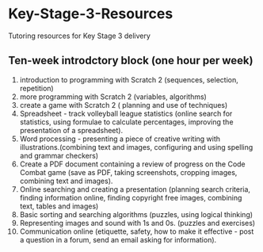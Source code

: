 # Key-Stage-3-Resources
Tutoring resources for Key Stage 3 delivery

## Ten-week introdctory block (one hour per week)

1. introduction to programming with Scratch 2 (sequences, selection, repetition)
2. more programming with Scratch 2 (variables, algorithms)
3. create a game with Scratch 2 ( planning and use of techniques)
4. Spreadsheet - track volleyball league statistics (online search for statistics, using formulae to calculate percentages, improving the presentation of a spreadsheet).
5. Word processing - presenting a piece of creative writing with illustrations.(combining text and images, configuring and using spelling and grammar checkers)
6. Create a PDF document containing a review of progress on the Code Combat game (save as PDF, taking screenshots, cropping images, combining text and images).
7. Online searching and creating a presentation (planning search criteria, finding information online, finding copyright free images, combining text, tables and images)
8. Basic sorting and searching algorithms (puzzles, using logical thinking)
9. Representing images and sound with 1s and 0s. (puzzles and exercises)
10. Communication online (etiquette, safety, how to make it effective - post a question in a forum, send an email asking for information).

